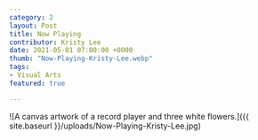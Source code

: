 ```yaml
---
category: 2
layout: Post
title: Now Playing
contributor: Kristy Lee
date: 2021-05-01 07:00:00 +0000
thumb: "Now-Playing-Kristy-Lee.webp"
tags: 
- Visual Arts
featured: true

---
```

![A canvas artwork of a record player and three white flowers.]({{ site.baseurl }}/uploads/Now-Playing-Kristy-Lee.jpg)